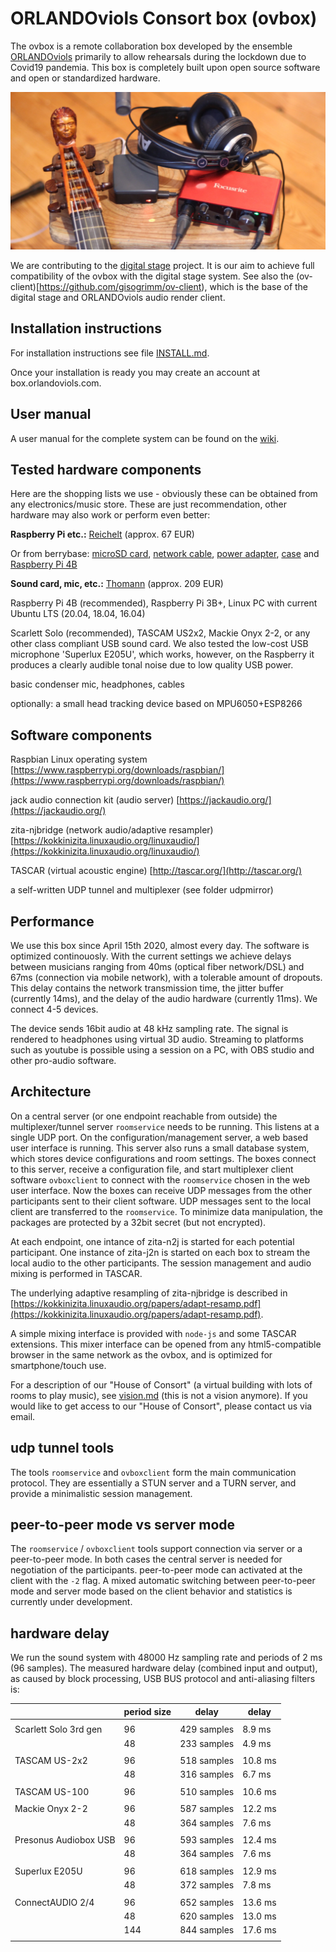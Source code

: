 # ORLANDOviols Consort box (ovbox)

The ovbox is a remote collaboration box developed by the ensemble
[ORLANDOviols](http://orlandoviols.com) primarily to allow rehearsals
during the lockdown due to Covid19 pandemia. This box is completely
built upon open source software and open or standardized hardware.

![consortbox](doc/ovbox.jpg)

We are contributing to the [digital stage](https://digital-stage.org/)
project. It is our aim to achieve full compatibility of the ovbox with
the digital stage system. See also the
(ov-client)[https://github.com/gisogrimm/ov-client), which is the base
of the digital stage and ORLANDOviols audio render client.

## Installation instructions

For installation instructions see file [INSTALL.md](INSTALL.md).

Once your installation is ready you may create an account at box.orlandoviols.com.

## User manual

A user manual for the complete system can be found on the [wiki](https://github.com/gisogrimm/ovbox/wiki).

## Tested hardware components

Here are the shopping lists we use - obviously these can be obtained
from any electronics/music store. These are just recommendation, other
hardware may also work or perform even better:

**Raspberry Pi etc.:** [Reichelt](https://www.reichelt.de/my/1693204) (approx. 67 EUR)

Or from berrybase:
[microSD card](https://www.berrybase.de/raspberry-pi-co/raspberry-pi/speicherkarten/sandisk-ultra-microsdhc-a1-98mb/s-class-10-speicherkarte-43-adapter-32gb),
[network cable](https://www.berrybase.de/netzwerk/patchkabel-netzwerkkabel/cat-patchkabel/bestellartikel/cat-6-netzwerkkabel-f/utp-flach-wei-223),
[power adapter](https://www.berrybase.de/raspberry-pi-co/raspberry-pi/stromversorgung/netzteile-fuer-die-steckdose/offizielles-raspberry-pi-usb-c-netzteil-5-1v/3-0a-eu-schwarz),
[case](https://www.berrybase.de/raspberry-pi-co/raspberry-pi/raspberry-swag/offizielles-geh-228-use-f-252-r-raspberry-pi-4-schwarz/grau) and
[Raspberry Pi 4B](https://www.berrybase.de/raspberry-pi-co/raspberry-pi/boards/raspberry-pi-4-computer-modell-b-2gb-ram)

**Sound card, mic, etc.:** [Thomann](https://www.thomann.de/de/wishlist_4u_788b06e69103.html) (approx. 209 EUR)


Raspberry Pi 4B (recommended), Raspberry Pi 3B+, Linux PC with current
Ubuntu LTS (20.04, 18.04, 16.04)

Scarlett Solo (recommended), TASCAM US2x2, Mackie Onyx 2-2, or any
other class compliant USB sound card. We also tested the low-cost USB microphone 'Superlux E205U', which works, however, on the Raspberry it produces a clearly audible tonal noise due to low quality USB power.

basic condenser mic, headphones, cables

optionally: a small head tracking device based on MPU6050+ESP8266

## Software components

Raspbian Linux operating system
[https://www.raspberrypi.org/downloads/raspbian/](https://www.raspberrypi.org/downloads/raspbian/)

jack audio connection kit (audio server)
[https://jackaudio.org/](https://jackaudio.org/)

zita-njbridge (network audio/adaptive resampler)
[https://kokkinizita.linuxaudio.org/linuxaudio/](https://kokkinizita.linuxaudio.org/linuxaudio/)

TASCAR (virtual acoustic engine)
[http://tascar.org/](http://tascar.org/)

a self-written UDP tunnel and multiplexer (see folder udpmirror)

## Performance

We use this box since April 15th 2020, almost every day. The software
is optimized continouosly. With the current settings we achieve delays
between musicians ranging from 40ms (optical fiber network/DSL) and
67ms (connection via mobile network), with a tolerable amount of
dropouts. This delay contains the network transmission time, the
jitter buffer (currently 14ms), and the delay of the audio hardware
(currently 11ms). We connect 4-5 devices.

The device sends 16bit audio at 48 kHz sampling rate. The signal is
rendered to headphones using virtual 3D audio. Streaming to platforms
such as youtube is possible using a session on a PC, with OBS studio
and other pro-audio software.

## Architecture

On a central server (or one endpoint reachable from outside) the
multiplexer/tunnel server `roomservice` needs to be running. This
listens at a single UDP port. On the configuration/management server,
a web based user interface is running. This server also runs a small
database system, which stores device configurations and room settings.
The boxes connect to this server, receive a configuration file, and
start multiplexer client software `ovboxclient` to connect with the
`roomservice` chosen in the web user interface. Now the boxes can
receive UDP messages from the other participants sent to their client
software. UDP messages sent to the local client are transferred to the
`roomservice`. To minimize data manipulation, the packages are
protected by a 32bit secret (but not encrypted).

At each endpoint, one intance of zita-n2j is started for each
potential participant. One instance of zita-j2n is started on each box
to stream the local audio to the other participants. The session
management and audio mixing is performed in TASCAR.

The underlying adaptive resampling of zita-njbridge is described in
[https://kokkinizita.linuxaudio.org/papers/adapt-resamp.pdf](https://kokkinizita.linuxaudio.org/papers/adapt-resamp.pdf).

A simple mixing interface is provided with `node-js` and some TASCAR
extensions. This mixer interface can be opened from any
html5-compatible browser in the same network as the ovbox, and is
optimized for smartphone/touch use.

For a description of our "House of Consort" (a virtual building with
lots of rooms to play music), see [vision.md](doc/vision.md) (this is
not a vision anymore). If you would like to get access to our "House
of Consort", please contact us via email.

## udp tunnel tools

The tools `roomservice` and `ovboxclient` form the main communication
protocol. They are essentially a STUN server and a TURN server, and
provide a minimalistic session management.

## peer-to-peer mode vs server mode

The `roomservice` / `ovboxclient` tools support connection via server
or a peer-to-peer mode. In both cases the central server is needed for
negotiation of the participants. peer-to-peer mode can activated at
the client with the `-2` flag. A mixed automatic switching between
peer-to-peer mode and server mode based on the client behavior and
statistics is currently under development.

## hardware delay

We run the sound system with 48000 Hz sampling rate and periods of 2
ms (96 samples). The measured hardware delay (combined input and
output), as caused by block processing, USB BUS protocol and
anti-aliasing filters is:

|                       | period size | delay       | delay   |
|-----------------------|-------------|-------------|---------|
|                       |             |             |         |
| Scarlett Solo 3rd gen | 96          | 429 samples | 8.9 ms  |
|                       | 48          | 233 samples | 4.9 ms  |
|                       |             |             |         |
| TASCAM US-2x2         | 96          | 518 samples | 10.8 ms |
|                       | 48          | 316 samples | 6.7 ms  |
|                       |             |             |         |
| TASCAM US-100         | 96          | 510 samples | 10.6 ms |
|                       |             |             |         |
| Mackie Onyx 2-2       | 96          | 587 samples | 12.2 ms |
|                       | 48          | 364 samples | 7.6 ms  |
|                       |             |             |         |
| Presonus Audiobox USB | 96          | 593 samples | 12.4 ms |
|                       | 48          | 364 samples | 7.6 ms  |
|                       |             |             |         |
| Superlux E205U        | 96          | 618 samples | 12.9 ms |
|                       | 48          | 372 samples | 7.8 ms  |
|                       |             |             |         |
| ConnectAUDIO 2/4      | 96          | 652 samples | 13.6 ms |
|                       | 48          | 620 samples | 13.0 ms |
|                       | 144         | 844 samples | 17.6 ms |
|                       |             |             |         |


